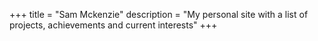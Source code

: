 +++
title = "Sam Mckenzie"
description = "My personal site with a list of projects, achievements and current interests"
+++